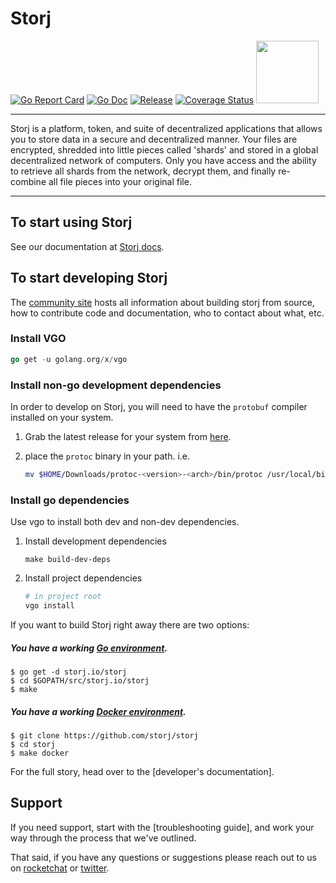 # Storj

[![Go Report Card](https://goreportcard.com/badge/github.com/golang-standards/project-layout?style=flat-square)](https://goreportcard.com/report/github.com/storj/storj)
[![Go Doc](https://img.shields.io/badge/godoc-reference-blue.svg?style=flat-square)](http://godoc.org/github.com/storj/storj)
[![Release](https://img.shields.io/github/release/golang-standards/project-layout.svg?style=flat-square)](https://github.com/storj/storj/releases/latest)
[![Coverage Status](https://coveralls.io/repos/github/storj/storj/badge.svg?branch=master)](https://coveralls.io/github/storj/storj?branch=master)
<img src="https://github.com/Storj/storj/blob/wip/logo/logo.png" width="100">

----

Storj is a platform, token, and suite of decentralized applications that allows you to store data in a secure and decentralized manner. Your files are encrypted, shredded into little pieces called 'shards' and stored in a global decentralized network of computers. Only you have access and the ability to retrieve all shards from the network, decrypt them, and finally re-combine all file pieces into your original file.

----

## To start using Storj

See our documentation at [Storj docs](https://docs.storj.io/docs).


## To start developing Storj

The [community site](https://storj.io/community.html) hosts all information about building storj from source, how to contribute code
and documentation, who to contact about what, etc.

### Install VGO

```Go
go get -u golang.org/x/vgo
```

### Install non-go development dependencies

In order to develop on Storj, you will need to have the `protobuf` compiler installed on your system.

1. Grab the latest release for your system from [here](https://github.com/google/protobuf/releases).

1. place the `protoc` binary in your path. i.e.

    ```bash
    mv $HOME/Downloads/protoc-<version>-<arch>/bin/protoc /usr/local/bin
    ```

### Install go dependencies

Use vgo to install both dev and non-dev dependencies.

1. Install development dependencies

    ```
    make build-dev-deps
    ```

1. Install project dependencies

    ```bash
    # in project root
    vgo install
    ```


If you want to build Storj right away there are two options:

##### You have a working [Go environment](https://golang.org/doc/install).

```
$ go get -d storj.io/storj
$ cd $GOPATH/src/storj.io/storj
$ make
```

##### You have a working [Docker environment](https://docs.docker.com/engine).

```
$ git clone https://github.com/storj/storj
$ cd storj
$ make docker
```

For the full story, head over to the [developer's documentation].

## Support

If you need support, start with the [troubleshooting guide], and work your way through the process that we've outlined.


That said, if you have any questions or suggestions please reach out to us on [rocketchat](https://storj.io/community.html) or [twitter](https://twitter.com/storjproject).
